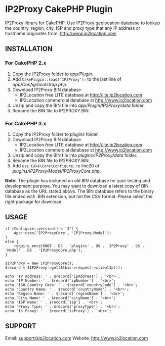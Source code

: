 # IP2Proxy CakePHP Plugin
IP2Proxy library for CakePHP. Use IP2Proxy geolocation database to lookup the country, region, city, ISP and proxy type that any IP address or hostname originates from. http://www.ip2location.com

## INSTALLATION
### For CakePHP 2.x

1. Copy the IP2Proxy folder to *app/Plugin*.
2. Add `CakePlugin::load('IP2Proxy');` to the last line of *app/Config/bootstrap.php*.
3. Download IP2Proxy BIN database
    - IP2Location free LITE database at http://lite.ip2location.com
    - IP2Location commercial database at http://www.ip2location.com
4. Unzip and copy the BIN file into *app/Plugin/IP2Proxy/data* folder. 
5. Rename the BIN file to IP2PROXY.BIN.

### For CakePHP 3.x

1. Copy the IP2Proxy folder to *plugins* folder.
2. Download IP2Proxy BIN database
    - IP2Location free LITE database at http://lite.ip2location.com
    - IP2Location commercial database at http://www.ip2location.com
3. Unzip and copy the BIN file into *plugins/IP2Proxy/data* folder. 
4. Rename the BIN file to IP2PROXY.BIN.
5. Add `use Cake\Core\Configure;` to line20 of *plugins/IP2Proxy/Model/IP2ProxyCore.php*.

**Note:** The plugin has included an old BIN database for your testing and development purpose. 
You may want to download a latest copy of BIN database as the URL stated above.
The BIN database refers to the binary file ended with .BIN extension, but not the CSV format.
Please select the right package for download.

## USAGE
```
if (Configure::version() < '3') {
    App::uses('IP2ProxyCore', 'IP2Proxy.Model');
}
else {
    require_once(ROOT . DS . 'plugins' . DS . 'IP2Proxy' . DS . 'Model' . DS . 'IP2ProxyCore.php');
}

$IP2Proxy = new IP2ProxyCore();
$record = $IP2Proxy->get($this->request->clientIp());

echo 'IP Address: ' . $record['ipAddress'] . '<br>';
echo 'IP Number: ' . $record['ipNumber'] . '<br>';
echo 'ISO Country Code: ' . $record['countryCode'] . '<br>';
echo 'Country Name: ' . $record['countryName'] . '<br>';
echo 'Region Name: ' . $record['regionName'] . '<br>';
echo 'City Name: ' . $record['cityName'] . '<br>';
echo 'ISP Name: ' . $record['isp'] . '<br>';
echo 'Proxy Type: ' . $record['proxyType'] . '<br>';
echo 'Is Proxy: ' . $record['isProxy'] . '<br>';
```

## SUPPORT
Email: support@ip2location.com
Website: http://www.ip2location.com

